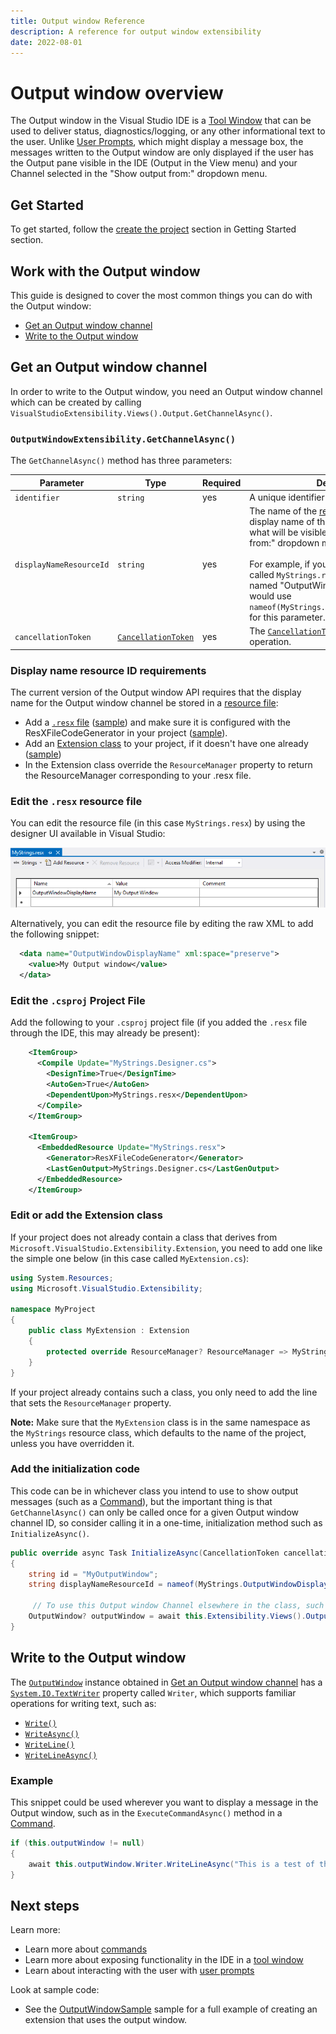 ```yaml
---
title: Output window Reference
description: A reference for output window extensibility
date: 2022-08-01
---
```


# Output window overview

The Output window in the Visual Studio IDE is a [Tool Window](./../toolWindow/toolWindow.md) that can be used to deliver status, diagnostics/logging, or any other informational text to the user. Unlike [User Prompts](./../userPrompts/userPrompts.md), which might display a message box, the messages written to the Output window are only displayed if the user has the Output pane visible in the IDE (Output in the View menu) and your Channel selected in the "Show output from:" dropdown menu.

## Get Started

To get started, follow the [create the project](./../../getting-started/create-your-first-extension.md) section in Getting Started section.

## Work with the Output window

This guide is designed to cover the most common things you can do with the Output window:

- [Get an Output window channel](#get-an-output-window-channel)
- [Write to the Output window](#write-to-the-output-window)

## Get an Output window channel

In order to write to the Output window, you need an Output window channel which can be created by calling `VisualStudioExtensibility.Views().Output.GetChannelAsync()`.

### `OutputWindowExtensibility.GetChannelAsync()`

The `GetChannelAsync()` method has three parameters:

| Parameter | Type | Required | Description |
| --------- |----- | -------- | ----------- |
| `identifier` | `string` | yes | A unique identifier for the channel. |
| `displayNameResourceId` | `string` | yes | The name of the [resource](https://docs.microsoft.com/dotnet/core/extensions/resources) that contains the display name of the output window. This is what will be visible in the "Show output from:" dropdown menu in the Output pane.<br /><br />For example, if you had a [`.resx`](https://docs.microsoft.com/dotnet/core/extensions/resources) resource file called `MyStrings.resx` with a resource named "OutputWindowDisplayName", you would use `nameof(MyStrings.OutputWindowDisplayName)` for this parameter. |
| `cancellationToken` | [`CancellationToken`](https://docs.microsoft.com/dotnet/api/system.threading.cancellationtoken) | yes | The [`CancellationToken`](https://docs.microsoft.com/dotnet/api/system.threading.cancellationtoken) for the async operation. |

### Display name resource ID requirements

The current version of the Output window API requires that the display name for the Output window channel be stored in a [resource file](https://docs.microsoft.com/dotnet/core/extensions/resources):

 - Add a [`.resx` file](https://docs.microsoft.com/dotnet/core/extensions/resources) ([sample](./../../../../New_Extensibility_Model/Samples/OutputWindowSample/Strings.resx)) and make sure it is configured with the ResXFileCodeGenerator in your project ([sample](./../../../../New_Extensibility_Model/Samples/OutputWindowSample/OutputWindowSample.csproj)).
 - Add an [Extension class](../../inside-the-sdk/extension-anatomy.md#extension-instance) to your project, if it doesn't have one already ([sample](./../../../../New_Extensibility_Model/Samples/OutputWindowSample/OutputWindowSampleExtension.cs))
 - In the Extension class override the `ResourceManager` property to return the ResourceManager corresponding to your .resx file.

### Edit the `.resx` resource file

You can edit the resource file (in this case `MyStrings.resx`) by using the designer UI available in Visual Studio:

![resx Designer](resxDesigner.png "The .resx designer UI available in Visual Studio being used to set the display name for the Output window Channel.")

Alternatively, you can edit the resource file by editing the raw XML to add the following snippet:

```xml
  <data name="OutputWindowDisplayName" xml:space="preserve">
    <value>My Output window</value>
  </data>
```

### Edit the `.csproj` Project File

Add the following to your `.csproj` project file (if you added the `.resx` file through the IDE, this may already be present):

```xml
	<ItemGroup>
	  <Compile Update="MyStrings.Designer.cs">
	    <DesignTime>True</DesignTime>
	    <AutoGen>True</AutoGen>
	    <DependentUpon>MyStrings.resx</DependentUpon>
	  </Compile>
	</ItemGroup>

	<ItemGroup>
	  <EmbeddedResource Update="MyStrings.resx">
	    <Generator>ResXFileCodeGenerator</Generator>
	    <LastGenOutput>MyStrings.Designer.cs</LastGenOutput>
	  </EmbeddedResource>
	</ItemGroup>
```

### Edit or add the Extension class

If your project does not already contain a class that derives from `Microsoft.VisualStudio.Extensibility.Extension`, you need to add one like the simple one below (in this case called `MyExtension.cs`):

```csharp
using System.Resources;
using Microsoft.VisualStudio.Extensibility;

namespace MyProject
{
	public class MyExtension : Extension
	{
		protected override ResourceManager? ResourceManager => MyStrings.ResourceManager;
	}
}
```

If your project already contains such a class, you only need to add the line that sets the `ResourceManager` property.

**Note:** Make sure that the `MyExtension` class is in the same namespace as the `MyStrings` resource class, which defaults to the name of the project, unless you have overridden it.

### Add the initialization code

This code can be in whichever class you intend to use to show output messages (such as a [Command](./../command/command.md)), but the important thing is that `GetChannelAsync()` can only be called once for a given Output window channel ID, so consider calling it in a one-time, initialization method such as `InitializeAsync()`.

```csharp
public override async Task InitializeAsync(CancellationToken cancellationToken)
{
	string id = "MyOutputWindow";
	string displayNameResourceId = nameof(MyStrings.OutputWindowDisplayName);

	 // To use this Output window Channel elsewhere in the class, such as the ExecuteCommandAsync() method in a Command, save this result to a field in the class.
	OutputWindow? outputWindow = await this.Extensibility.Views().Output.GetChannelAsync(id, displayNameResourceId, cancellationToken);
}
```

## Write to the Output window

The [`OutputWindow`](./../api/../../api/Microsoft.VisualStudio.Extensibility.md#outputwindow-type) instance obtained in [Get an Output window channel](#get-an-output-window-channel) has a [`System.IO.TextWriter`](https://docs.microsoft.com/dotnet/api/system.io.textwriter) property called `Writer`, which supports familiar operations for writing text, such as:

- [`Write()`](https://docs.microsoft.com/dotnet/api/system.io.textwriter.write)
- [`WriteAsync()`](https://docs.microsoft.com/dotnet/api/system.io.textwriter.writeasync)
- [`WriteLine()`](https://docs.microsoft.com/dotnet/api/system.io.textwriter.writeline)
- [`WriteLineAsync()`](https://docs.microsoft.com/dotnet/api/system.io.textwriter.writelineasync)

### Example

This snippet could be used wherever you want to display a message in the Output window, such as in the `ExecuteCommandAsync()` method in a [Command](./../command/command.md).

```csharp
if (this.outputWindow != null)
{
    await this.outputWindow.Writer.WriteLineAsync("This is a test of the output window.");
}
```

## Next steps

Learn more:

- Learn more about [commands](./../command/command.md)
- Learn more about exposing functionality in the IDE in a [tool window](./../toolWindow/toolWindow.md)
- Learn about interacting with the user with [user prompts](./../userPrompts/userPrompts.md)

Look at sample code:

- See the [OutputWindowSample](./../../../../New_Extensibility_Model/Samples/OutputWindowSample) sample for a full example of creating an extension that uses the output window.
